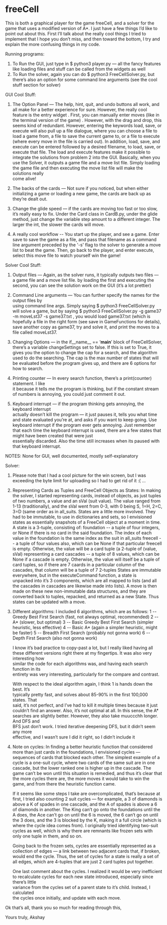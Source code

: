# freeCell
This is both a graphical player for the game freeCell, and a solver for the game that uses a modified version of A*.
I just have a few things I’d like to point out about this.
First I’ll talk about the really cool things I tried to implement that I hope you don’t 
miss, and then toward the bottom, I try and explain the more confusing things in my code.

Running programs:
1) To Run the GUI, just type in $ python3 player.py — all the fancy features like loading 
files and stuff can be called from the widgets as well
2) To Run the solver, again you can do $ python3 FreeCellSolver.py, but there’s also an 
option for some command line arguments (see the cool stuff section for solver)

GUI Cool Stuff:
1) The Option Panel — The help, hint, quit, and undo buttons all work, and all make for 
	a better experience for sure. However, the really cool feature is the entry widget
	. First, you can manually enter moves (like in the terminal version of the game) 
	. However, with the drag and drop, this seems kind of redundant. However,
	entering the keywords load, save, or execute will also pull up a file dialogue,
	where you can choose a file to load a game from, a file to save the current game
	to, or a file to execute (where every move in the file is carried out). In 
	addition, load, save, and execute can be entered followed by a desired filename, 
	to load, save, or execute that file. The load and execute features make it 
	possible to integrate the solutions from problem 2 into the GUI. Basically, when 
	you use the Solver, it outputs a game file and a move list file. Simply loading 	
	the game file and then executing the move list file will make the solutions really 	
	come alive!

2) The backs of the cards — Not sure if you noticed, but when either initializing a game
	or loading a new game, the cards are back up as they’re dealt out.

3) Change the glide speed — if the cards are moving too fast or too slow, it’s really easy
	to fix. Under the Card class in CardB.py, under the glide method, just change the
	variable step amount to a different integer. The larger the int, the slower the
	cards will move.

4) A really cool workflow -- You start up the player, and see a game. Enter save to save
the game as a file, and pass that filename as a command line argument preceded
by the '-s' flag to the solver to
generate a move list to beat the game. Then, go back to the player, and enter execute,
select this move file to watch yourself win the game!

Solver Cool Stuff:
1) Output files — Again, as the solver runs, it typically outputs two files — a game file 
	and a move list file. by loading the first and executing the second, you can see
	the solution work on the GUI (it’s a lot prettier)

2) Command Line arguments — You can further specify the names for the output files by 	
	using command line args. Simply saying $ python3 FreeCellSolver.py will solve a
	game, but by saying $ python3 FreeCellSolver.py -g game37 -m moveLst37 -s game37.txt , you 
	would load game37.txt (which is hopefully a file in the right form (see save in 
	GameFunctions for details), save another copy as game37, try and solve it, and 
	print the moves to a file called moveLst37.

3) Changing Options — in the if__name__ == ‘__main__’ block of FreeCellSolver, there’s a 
	variable changeSettings set to false. If this is set to True, it gives you the 
	option to change the cap for a search, and the algorithm used to do the searching.
	The cap is the max number of states that will be evaluated before the program 
	gives up, and there are 6 options for how to search.

4) Printing counter — In every search function, there’s a print(counter) statement. I like 	
	it because it tells me the program is thinking, but if the constant stream of 
	numbers is annoying, you could just comment it out.

5) Keyboard interrupt — if the program thinking gets annoying, the keyboard interrupt 	
	actually doesn’t kill the program — it just pauses it, tells you what time and state 
	evaluated you’re at, and asks if you want to keep going. Use keyboard interrupt if 
	the program ever gets annoying. Just remember that each time the keyboard interrupt 
	is used, there are a few states that might have been created that were just 	
	essentially discarded. Also the time still increases when its paused with that 
	keyboard interrupt.

NOTES:
None for GUI, well documented, mostly self-explanatory

Solver:
1) Please note that I had a cool picture for the win screen, but I was exceeding the byte limit for uploading so I had to get rid of it :( …

2) Representing Cards as Tuples and FreeCell Objects as States:
	In making the solver, I started representing cards, instead of objects, as just 
	tuples of two numbers, a value and an sVal (suit value). The value ranged from 1-13 
	(traditionally), and the sVal went from 0-3, with 0 being S, 1=H, 2=C, 3=D (same 
	order as in all_suits.
	States are a little more involved. They had to be immutable, to use in dictionaries
	and sets, so I envisioned states as essentially snapshots of a FreeCell object at a
	moment in time. 
	A state is a 3-tuple, consisting of:
    foundation -- a tuple of four integers, or None if there is no card in the
                  said foundation. The index of each value in the foundation
                  is the same index as the suit in all_suits
    freecell   -- a tuple of four values also, which can be None if that
                  particular freecell is empty. Otherwise, the value will be a
                  card tuple (a 2-tuple of (value, sVal) representing a card
    cascades   -- a tuple of 8 values, which can be None if a cascade is empty.
                  Otherwise, the value will itself be a tuple of card tuples,
                  so if there are 7 caards in a particular column of the
                  cascades, that column will be a tuple of 7 2-tuples
	States are immutable everywhere, but in the executeCommand function, a state is 	
	unpacked into it’s 3 components, which are all mapped to lists (and all the cascades 
	in cascades are likewise made into lists). A move is then made on these new 
	non-immutable data structures, and they are converted back to tuples, repacked, and 
	returned as a new State. Thus states can be updated with a move.

3) Different algorithms: I included 6 algorithms, which are as follows:
	1 -- Greedy Best First Search (fast, not always optimal, recommended)
        2 -- A* (slower, but optimal)
        3 -- Basic Greedy Best First Search (simpler heuristic, less effective)
        4 -- Basic A* (again a simpler heuristic, might be faster)
       	5 -- Breadth First Search (probably not gonna work)
        6 -- Depth First Search (also not gonna work)
	
	I know it’s bad practice to copy-past a lot, but I really liked having all these 
	different versions right there at my fingertips. It was also very interesting how 	
	similar the code for each algorithms was, and having each search function in its 	
	entirety was very interesting, particularly for the compare and contrast.

	With respect to the ideal algorithm again, I think 1 is hands down the best. It’s 	
	typically pretty fast, and solves about 85-90% in the first 100,000 states. That 	
	said, it’s not perfect, and I’ve had to kill it multiple times because it just 		
	couldn’t find an answer. Also, it’s not optimal at all. In this sense, the A* 
	searches are slightly better. However, they also take muuccchh longer. And DFS and 	
	BFS just don’t work. I tried iterative deepening DFS, but it didn’t seem any more 	
	effective, and I wasn’t sure I did it right, so I didn’t include it

4) Note on cycles: In finding a better heuristic function that considered more than just 
	cards in the foundations, I envisioned cycles — sequences of cards that blocked each 
	other. The simplest example of a cycle is a one-suit cycle, where two cards of the 
	same suit are in one cascade, but the lower ranked one is higher up in the cascade. 
	The game can’t be won until this situation is remedied, and thus it’s clear that the 
	more cycles there are, the more moves it would take to win the game, and from there 
	the heuristic function came.

	If it seems like some steps I take are overcomplicated, that’s because at first, I 
	tried also counting 2 suit cycles — for example, a 3 of diamonds is above a K of 
	spades in one cascade, and the A of spades is above a 6 of diamonds in another. The 
	King can’t go onto the foundations until the A does, the Ace can’t go on until the 6 
	is moved, the 6 can’t go on until the 3 does, and the 3 is blocked by the K, making 
	it a full circle (which is where the cycle idea comes from). I originally tried 
	identifying two-suit cycles as well, which is why
	there are remnants like frozen sets with only one tuple in them, and so on.

	Going back to the frozen sets, cycles are essentially represented as a collection of 
	edges — a link between two adjacent cards that, if broken, would end the cycle. 
	Thus, the set of cycles for a state is really a set of all edges, which are 4-tuples 
	that are just 2 card tuples put together. 
	
	One last comment about the cycles. I realized it would be very inefficient to 
	recalculate cycles for each new state introduced, especially since there’s little 	
	variance from the cycles set of a parent state to it’s child. Instead, I calculated 	
	the cycles once initially, and update with each move.


Ok that’s all, thank you so much for reading through this,

Yours truly,
Akshay



